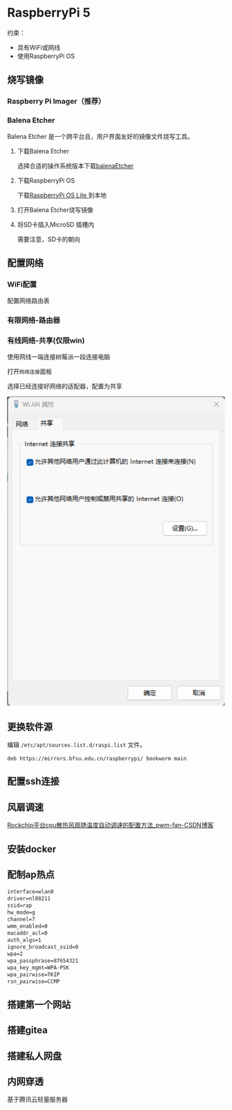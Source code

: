 # RaspberryPi 5

约束：

- 具有WiFi或网线
- 使用RaspberryPi OS

## 烧写镜像

### Raspberry Pi Imager（推荐）

### Balena Etcher

Balena Etcher 是一个跨平台且，用户界面友好的镜像文件烧写工具。

1. 下载Balena Etcher

   选择合适的操作系统版本下载[balenaEtcher](https://etcher.balena.io/)

2. 下载RaspberryPi OS

   下载[RaspberryPi OS Lite ](https://mirrors.bfsu.edu.cn/raspberry-pi-os-images/raspios_arm64/images/raspios_arm64-2024-03-15/2024-03-15-raspios-bookworm-arm64.img.xz)到本地

3. 打开Balena Etcher烧写镜像

4. 将SD卡插入MicroSD 插槽内

   需要注意，SD卡的朝向


## 配置网络

### WiFi配置

配置网络路由表



### 有限网络-路由器

### 有线网络-共享(仅限win)

使用网线一端连接树莓派一段连接电脑

打开`网络连接`面板

选择已经连接好网络的适配器，配置为共享

![image-20240506213909856](figures/image-20240506213909856.png)

## 更换软件源



编辑 `/etc/apt/sources.list.d/raspi.list` 文件。

```
deb https://mirrors.bfsu.edu.cn/raspberrypi/ bookworm main
```

## 配置ssh连接



## 风扇调速

[Rockchip平台cpu散热风扇随温度自动调速的配置方法_pwm-fan-CSDN博客](https://blog.csdn.net/weixin_43245753/article/details/126227479)

## 安装docker

## 配制ap热点

```text
interface=wlan0
driver=nl80211
ssid=rap
hw_mode=g
channel=7
wmm_enabled=0
macaddr_acl=0
auth_algs=1
ignore_broadcast_ssid=0
wpa=2
wpa_passphrase=87654321
wpa_key_mgmt=WPA-PSK
wpa_pairwise=TKIP
rsn_pairwise=CCMP
```

## 搭建第一个网站

## 搭建gitea

## 搭建私人网盘

## 内网穿透

基于腾讯云轻量服务器

